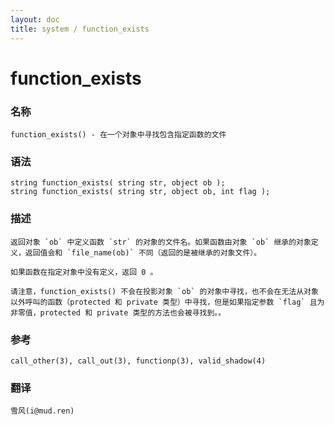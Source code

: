 ```yaml
---
layout: doc
title: system / function_exists
---
```

# function_exists

### 名称

    function_exists() - 在一个对象中寻找包含指定函数的文件

### 语法

    string function_exists( string str, object ob );
    string function_exists( string str, object ob, int flag );

### 描述

    返回对象 `ob` 中定义函数 `str` 的对象的文件名。如果函数由对象 `ob` 继承的对象定义，返回值会和 `file_name(ob)` 不同（返回的是被继承的对象文件）。

    如果函数在指定对象中没有定义，返回 0 。

    请注意，function_exists() 不会在投影对象 `ob` 的对象中寻找，也不会在无法从对象以外呼叫的函数（protected 和 private 类型）中寻找，但是如果指定参数 `flag` 且为非零值，protected 和 private 类型的方法也会被寻找到。。

### 参考

    call_other(3), call_out(3), functionp(3), valid_shadow(4)

### 翻译 ###

    雪风(i@mud.ren)
